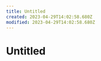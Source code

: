 ```yaml
---
title: Untitled
created: 2023-04-29T14:02:58.680Z
modified: 2023-04-29T14:02:58.680Z
---
```


# Untitled


